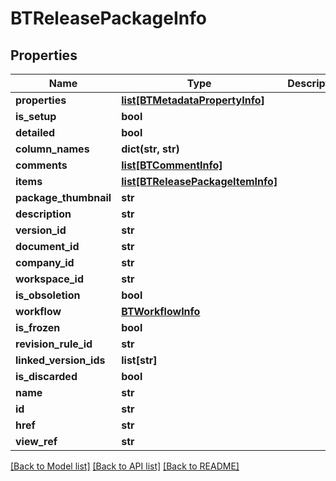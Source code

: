 # BTReleasePackageInfo

## Properties
Name | Type | Description | Notes
------------ | ------------- | ------------- | -------------
**properties** | [**list[BTMetadataPropertyInfo]**](BTMetadataPropertyInfo.md) |  | [optional] 
**is_setup** | **bool** |  | [optional] 
**detailed** | **bool** |  | [optional] 
**column_names** | **dict(str, str)** |  | [optional] 
**comments** | [**list[BTCommentInfo]**](BTCommentInfo.md) |  | [optional] 
**items** | [**list[BTReleasePackageItemInfo]**](BTReleasePackageItemInfo.md) |  | [optional] 
**package_thumbnail** | **str** |  | [optional] 
**description** | **str** |  | [optional] 
**version_id** | **str** |  | [optional] 
**document_id** | **str** |  | [optional] 
**company_id** | **str** |  | [optional] 
**workspace_id** | **str** |  | [optional] 
**is_obsoletion** | **bool** |  | [optional] 
**workflow** | [**BTWorkflowInfo**](BTWorkflowInfo.md) |  | [optional] 
**is_frozen** | **bool** |  | [optional] 
**revision_rule_id** | **str** |  | [optional] 
**linked_version_ids** | **list[str]** |  | [optional] 
**is_discarded** | **bool** |  | [optional] 
**name** | **str** |  | [optional] 
**id** | **str** |  | [optional] 
**href** | **str** |  | [optional] 
**view_ref** | **str** |  | [optional] 

[[Back to Model list]](../README.md#documentation-for-models) [[Back to API list]](../README.md#documentation-for-api-endpoints) [[Back to README]](../README.md)


